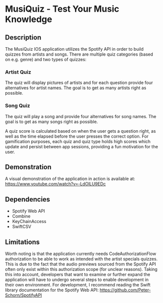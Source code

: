 # MusiQuiz - Test Your Music Knowledge

## Description
The MusiQuiz IOS application utilizes the Spotify API in order to build quizzes from artists and songs. There are multiple quiz categories (based on e.g. genre) and two types of quizzes: 

### Artist Quiz
The quiz will display pictures of artists and for each question provide four alternatives for artist names. The goal is to get as many artists right as possible.

### Song Quiz
The quiz will play a song and provide four alternatives for song names. The goal is to get as many songs right as possible.

A quiz score is calculated based on when the user gets a question right, as well as the time elapsed before the user presses the correct option. For gamification purposes, each quiz and quiz type holds high scores which update and persist between app sessions, providing a fun motivation for the user.

## Demonstration
A visual demonstration of the application in action is available at: https://www.youtube.com/watch?v=-LdOlLU9EDc

## Dependencies
- Spotify Web API
- Combine
- KeyChainAccess
- SwiftCSV

## Limitations
Worth noting is that the application currently needs CodeAuthorizationFlow authorization to be able to work as intended with the artist specials quizzes. This is due to the fact that the audio previews sourced from the Spotify API often only exist within this authorization scope (for unclear reasons). Taking this into account, developers that want to examine or further expand the application will have to undergo several steps to enable development in their own environment. For development, I recommend reading the Swift library documentation for the Spotify Web API: https://github.com/Peter-Schorn/SpotifyAPI